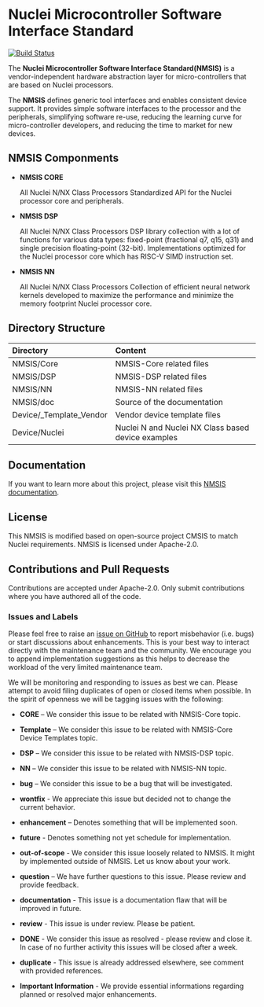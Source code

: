 # Nuclei Microcontroller Software Interface Standard

[![Build Status](https://travis-ci.com/Nuclei-Software/NMSIS.svg?branch=master)](https://travis-ci.com/Nuclei-Software/NMSIS)

The **Nuclei Microcontroller Software Interface Standard(NMSIS)** is a vendor-independent hardware abstraction layer for micro-controllers that are based on Nuclei processors.

The **NMSIS** defines generic tool interfaces and enables consistent device support.
It provides simple software interfaces to the processor and the peripherals, simplifying software re-use, reducing the learning
curve for micro-controller developers, and reducing the time to market for new devices.

## NMSIS Componments

* **NMSIS CORE**

    All Nuclei N/NX Class Processors Standardized API for the Nuclei processor core and peripherals.

* **NMSIS DSP**

    All Nuclei N/NX Class Processors DSP library collection with a lot of functions for various data types:
    fixed-point (fractional q7, q15, q31) and single precision floating-point (32-bit).
    Implementations optimized for the Nuclei processor core which has RISC-V SIMD instruction set.

* **NMSIS NN**

    All Nuclei N/NX Class Processors Collection of efficient neural network kernels developed to maximize
    the performance and minimize the memory footprint Nuclei processor core.
 
## Directory Structure

| Directory                  | Content                                                   |
|:-------------------------- |:--------------------------------------------------------- |
| NMSIS/Core                 | NMSIS-Core related files                                  |
| NMSIS/DSP                  | NMSIS-DSP related files                                   |
| NMSIS/NN                   | NMSIS-NN related files                                    |
| NMSIS/doc                  | Source of the documentation                               |
| Device/_Template_Vendor    | Vendor device template files                              |
| Device/Nuclei              | Nuclei N and Nuclei NX Class based device examples        |

## Documentation

If you want to learn more about this project, please visit this [NMSIS documentation](https://nuclei-software.github.io/NMSIS).

## License

This NMSIS is modified based on open-source project CMSIS to match Nuclei requirements.
NMSIS is licensed under Apache-2.0.

## Contributions and Pull Requests

Contributions are accepted under Apache-2.0.
Only submit contributions where you have authored all of the code.

### Issues and Labels

Please feel free to raise an [issue on GitHub](https://github.com/Nuclei-Software/NMSIS/issues)
to report misbehavior (i.e. bugs) or start discussions about enhancements. This
is your best way to interact directly with the maintenance team and the community.
We encourage you to append implementation suggestions as this helps to decrease the
workload of the very limited maintenance team. 

We will be monitoring and responding to issues as best we can.
Please attempt to avoid filing duplicates of open or closed items when possible.
In the spirit of openness we will be tagging issues with the following:

- **CORE** – We consider this issue to be related with NMSIS-Core topic.

- **Template** – We consider this issue to be related with NMSIS-Core Device Templates topic.

- **DSP** – We consider this issue to be related with NMSIS-DSP topic.

- **NN** – We consider this issue to be related with NMSIS-NN topic.

- **bug** – We consider this issue to be a bug that will be investigated.

- **wontfix** - We appreciate this issue but decided not to change the current behavior.
	
- **enhancement** – Denotes something that will be implemented soon. 

- **future** - Denotes something not yet schedule for implementation.

- **out-of-scope** - We consider this issue loosely related to NMSIS. It might by implemented outside of NMSIS. Let us know about your work.
	
- **question** – We have further questions to this issue. Please review and provide feedback.

- **documentation** - This issue is a documentation flaw that will be improved in future.

- **review** - This issue is under review. Please be patient.
	
- **DONE** - We consider this issue as resolved - please review and close it. In case of no further activity this issues will be closed after a week.

- **duplicate** - This issue is already addressed elsewhere, see comment with provided references.

- **Important Information** - We provide essential informations regarding planned or resolved major enhancements.
